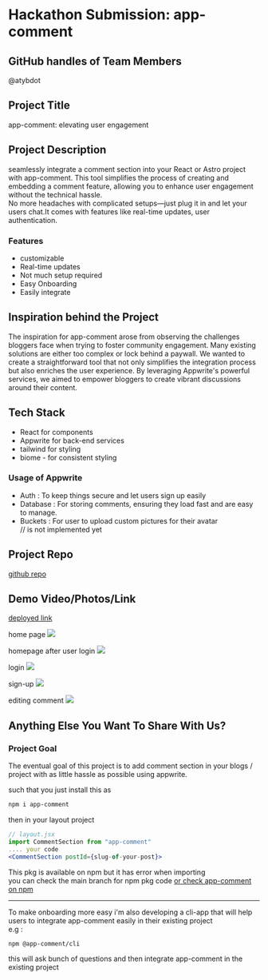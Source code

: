 # Hackathon Submission: app-comment  


## GitHub handles of Team Members  
@atybdot


## Project Title
app-comment: elevating user engagement

## Project Description     
seamlessly integrate a comment section into your React or Astro project with app-comment. This tool simplifies the process of creating and embedding a comment feature, allowing you to enhance user engagement without the technical hassle.  
No more headaches with complicated setups—just plug it in and let your users chat.It comes with features like real-time updates, user authentication.   

### Features
 - customizable
 - Real-time updates
 - Not much setup required
 - Easy Onboarding
- Easily integrate 

## Inspiration behind the Project  

The inspiration for app-comment arose from observing the challenges bloggers face when trying to foster community engagement. Many existing solutions are either too complex or lock behind a paywall. We wanted to create a straightforward tool that not only simplifies the integration process but also enriches the user experience. By leveraging Appwrite's powerful services, we aimed to empower bloggers to create vibrant discussions around their content.


## Tech Stack    

- React for components
- Appwrite for back-end services
- tailwind for styling
- biome - for consistent styling


### Usage of Appwrite

- Auth :  To keep things secure and let users sign up easily
- Database : For storing comments, ensuring they load fast and are easy to manage.
- Buckets : For user to upload custom pictures for their avatar  
// is not implemented yet


## Project Repo  
[github repo](https://github.com/atybdot/app-comment)


## Demo Video/Photos/Link
[deployed link](https://app-comment.vercel.app/)  
  
home page
![](https://i.ibb.co/ZTmMdcz/screenzy-1730369746745.png)  

homepage after user login
![](https://i.ibb.co/VH8SKTM/screenzy-1730369982150.png)  
  
login
![](https://i.ibb.co/3r7DfcK/screenzy-1730370125971.png)  
  
sign-up
![](https://i.ibb.co/jZnFLvF/screenzy-1730370139127.png)  

editing comment
![](https://i.ibb.co/g7S2dL6/screenzy-1730370053341.png)

## Anything Else You Want To Share With Us?
### Project Goal
The eventual goal of this project is to add comment section in your blogs / project with as little hassle as possible using appwrite.  

such that you just install this as
```bash
npm i app-comment
```
then in your layout project
```jsx
// layout.jsx
import CommentSection from "app-comment"
.... your code
<CommentSection postId={slug-of-your-post}>
```
This pkg is available on npm but it has error when importing  
you can check the main branch for npm pkg code
[or check app-comment on npm](https://www.npmjs.com/package/app-comment)  

---

To make onboarding more easy i'm also developing a cli-app that will help users to integrate app-comment easily in their existing project   
e.g :
```bash
npm @app-comment/cli
```
this will ask bunch of questions and then integrate app-comment in the existing project